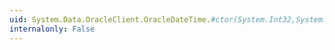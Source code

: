 ```yaml
---
uid: System.Data.OracleClient.OracleDateTime.#ctor(System.Int32,System.Int32,System.Int32,System.Globalization.Calendar)
internalonly: False
---
```

